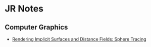 # JR Notes

## Computer Graphics
- [Rendering Implicit Surfaces and Distance Fields: Sphere Tracing](CG/implicit_rendering.html)
